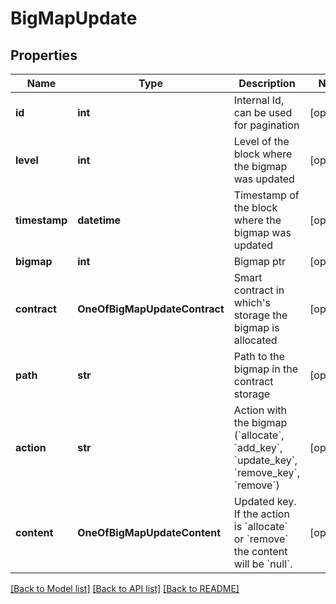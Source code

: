 # BigMapUpdate

## Properties
Name | Type | Description | Notes
------------ | ------------- | ------------- | -------------
**id** | **int** | Internal Id, can be used for pagination | [optional] 
**level** | **int** | Level of the block where the bigmap was updated | [optional] 
**timestamp** | **datetime** | Timestamp of the block where the bigmap was updated | [optional] 
**bigmap** | **int** | Bigmap ptr | [optional] 
**contract** | **OneOfBigMapUpdateContract** | Smart contract in which&#x27;s storage the bigmap is allocated | [optional] 
**path** | **str** | Path to the bigmap in the contract storage | [optional] 
**action** | **str** | Action with the bigmap (&#x60;allocate&#x60;, &#x60;add_key&#x60;, &#x60;update_key&#x60;, &#x60;remove_key&#x60;, &#x60;remove&#x60;) | [optional] 
**content** | **OneOfBigMapUpdateContent** | Updated key. If the action is &#x60;allocate&#x60; or &#x60;remove&#x60; the content will be &#x60;null&#x60;. | [optional] 

[[Back to Model list]](../README.md#documentation-for-models) [[Back to API list]](../README.md#documentation-for-api-endpoints) [[Back to README]](../README.md)

